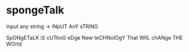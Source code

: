 # spongeTalk
input any string -> iNpUT AnY sTRiNG

SpONgETaLK iS cUTtinG eDge New teCHNolOgY That WIlL chANge THE WOrld
